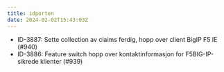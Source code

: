 ```yaml
---
title: idporten
date: 2024-02-02T15:43:03Z
---
```


- ID-3887: Sette collection av claims ferdig, hopp over client BigIP F5 IE (#940)
- ID-3886: Feature switch hopp over kontaktinformasjon for F5BIG-IP-sikrede klienter (#939)
